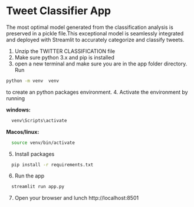 # Tweet Classifier App
The most optimal model generated from the classification analysis is preserved in a pickle file.This exceptional model is seamlessly integrated and deployed with Streamlit to accurately categorize and classify tweets.


1. Unzip the TWITTER CLASSIFICATION file
2. Make sure python 3.x and pip is installed
3. open a new terminal and make sure you are in the app folder directory. Run  
```bash 
python -m venv  venv
```  
to create an python packages environment.
4. Activate the environment by running

**windows:**
```bash
  venv\Scripts\activate
```

**Macos/linux:**
```bash
  source venv/bin/activate
```

5. Install packages

```bash
  pip install -r requirements.txt
```
6. Run the app
```bash
  streamlit run app.py 
```

7. Open your browser and lunch http://localhost:8501

